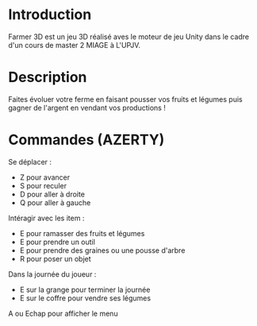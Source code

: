 # Introduction
Farmer 3D est un jeu 3D réalisé aves le moteur de jeu Unity dans le cadre d'un cours de master 2 MIAGE à L'UPJV.

# Description
Faites évoluer votre ferme en faisant pousser vos fruits et légumes puis gagner de l'argent en vendant vos productions ! 

# Commandes (AZERTY)
Se déplacer :
  - Z pour avancer
  - S pour reculer
  - D pour aller à droite
  - Q pour aller à gauche

Intéragir avec les item :
  - E pour ramasser des fruits et légumes
  - E pour prendre un outil
  - E pour prendre des graines ou une pousse d'arbre
  - R pour poser un objet

Dans la journée du joueur :
  - E sur la grange pour terminer la journée
  - E sur le coffre pour vendre ses légumes

A ou Echap pour afficher le menu 
